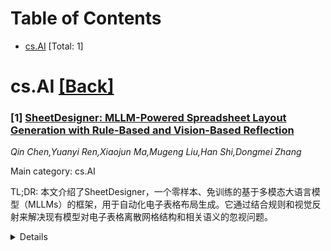 <div id=toc></div>

# Table of Contents

- [cs.AI](#cs.AI) [Total: 1]


<div id='cs.AI'></div>

# cs.AI [[Back]](#toc)

### [1] [SheetDesigner: MLLM-Powered Spreadsheet Layout Generation with Rule-Based and Vision-Based Reflection](https://arxiv.org/abs/2509.07473)
*Qin Chen,Yuanyi Ren,Xiaojun Ma,Mugeng Liu,Han Shi,Dongmei Zhang*

Main category: cs.AI

TL;DR: 本文介绍了SheetDesigner，一个零样本、免训练的基于多模态大语言模型（MLLMs）的框架，用于自动化电子表格布局生成。它通过结合规则和视觉反射来解决现有模型对电子表格离散网格结构和相关语义的忽视问题。


<details>
  <summary>Details</summary>
Motivation: 电子表格布局设计耗时且需要专业知识。现有自动化布局模型不适合电子表格，因为它们将组件视为连续坐标矩形，忽略了离散的网格结构，并且忽视了电子表格特有的相互关联的语义。

Method: 本文首先将电子表格布局生成任务形式化，提出了一个七准则评估协议，并构建了一个包含3,326个电子表格的数据集。然后，介绍了SheetDesigner，一个零样本、免训练的框架，该框架利用多模态大语言模型（MLLMs），结合规则和视觉反射进行组件放置和内容填充。

Result: SheetDesigner的性能优于五个基线模型至少22.6%。研究还发现，通过视觉模态，MLLMs能很好地处理重叠和平衡，但在对齐方面表现不佳，因此需要混合规则和视觉反射策略。

Conclusion: SheetDesigner提供了一种新颖的基于MLLM的自动化电子表格布局生成解决方案，解决了当前模型的不足，并强调了混合策略的重要性。

Abstract: Spreadsheets are critical to data-centric tasks, with rich, structured
layouts that enable efficient information transmission. Given the time and
expertise required for manual spreadsheet layout design, there is an urgent
need for automated solutions. However, existing automated layout models are
ill-suited to spreadsheets, as they often (1) treat components as axis-aligned
rectangles with continuous coordinates, overlooking the inherently discrete,
grid-based structure of spreadsheets; and (2) neglect interrelated semantics,
such as data dependencies and contextual links, unique to spreadsheets. In this
paper, we first formalize the spreadsheet layout generation task, supported by
a seven-criterion evaluation protocol and a dataset of 3,326 spreadsheets. We
then introduce SheetDesigner, a zero-shot and training-free framework using
Multimodal Large Language Models (MLLMs) that combines rule and vision
reflection for component placement and content population. SheetDesigner
outperforms five baselines by at least 22.6\%. We further find that through
vision modality, MLLMs handle overlap and balance well but struggle with
alignment, necessitates hybrid rule and visual reflection strategies. Our codes
and data is available at Github.

</details>
